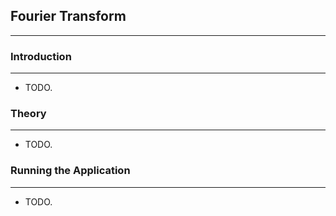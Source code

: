 ## Fourier Transform
---
### Introduction
---
* TODO.

### Theory
---
* TODO.

### Running the Application
---
* TODO.
